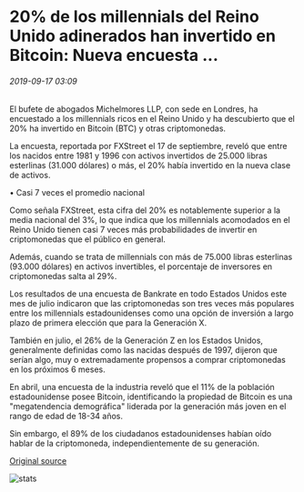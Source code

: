 # 20% de los millennials del Reino Unido adinerados han invertido en Bitcoin: Nueva encuesta ...

###### 2019-09-17 03:09

El bufete de abogados Michelmores LLP, con sede en Londres, ha encuestado a los millennials ricos en el Reino Unido y ha descubierto que el 20% ha invertido en Bitcoin (BTC) y otras criptomonedas.

La encuesta, reportada por FXStreet el 17 de septiembre, reveló que entre los nacidos entre 1981 y 1996 con activos invertidos de 25.000 libras esterlinas (31.000 dólares) o más, el 20% había invertido en la nueva clase de activos.

• Casi 7 veces el promedio nacional

Como señala FXStreet, esta cifra del 20% es notablemente superior a la media nacional del 3%, lo que indica que los millennials acomodados en el Reino Unido tienen casi 7 veces más probabilidades de invertir en criptomonedas que el público en general.

Además, cuando se trata de millennials con más de 75.000 libras esterlinas (93.000 dólares) en activos invertibles, el porcentaje de inversores en criptomonedas salta al 29%.

Los resultados de una encuesta de Bankrate en todo Estados Unidos este mes de julio indicaron que las criptomonedas son tres veces más populares entre los millennials estadounidenses como una opción de inversión a largo plazo de primera elección que para la Generación X.

También en julio, el 26% de la Generación Z en los Estados Unidos, generalmente definidas como las nacidas después de 1997, dijeron que serían algo, muy o extremadamente propensos a comprar criptomonedas en los próximos 6 meses.

En abril, una encuesta de la industria reveló que el 11% de la población estadounidense posee Bitcoin, identificando la propiedad de Bitcoin es una "megatendencia demográfica" liderada por la generación más joven en el rango de edad de 18-34 años.

Sin embargo, el 89% de los ciudadanos estadounidenses habían oído hablar de la criptomoneda, independientemente de su generación.

[Original source](https://cointelegraph.com/news/20-of-affluent-uk-millennials-have-invested-in-bitcoin-new-survey)

![stats](https://c.statcounter.com/11760860/0/a89fa40b/1/ "stats")
